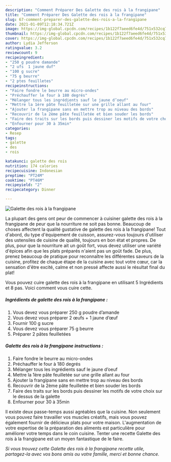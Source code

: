 ```yaml
---
description: "Comment Préparer Des Galette des rois à la frangipane"
title: "Comment Préparer Des Galette des rois à la frangipane"
slug: 67-comment-preparer-des-galette-des-rois-a-la-frangipane
date: 2021-01-09T12:18:34.721Z
image: https://img-global.cpcdn.com/recipes/1b122f7aeed6fe4d/751x532cq70/galette-des-rois-a-la-frangipane-photo-principale-de-la-recette.jpg
thumbnail: https://img-global.cpcdn.com/recipes/1b122f7aeed6fe4d/751x532cq70/galette-des-rois-a-la-frangipane-photo-principale-de-la-recette.jpg
cover: https://img-global.cpcdn.com/recipes/1b122f7aeed6fe4d/751x532cq70/galette-des-rois-a-la-frangipane-photo-principale-de-la-recette.jpg
author: Lydia Jefferson
ratingvalue: 3.2
reviewcount: 9
recipeingredient:
- "250 g poudre damande"
- "2 ufs  1 jaune duf"
- "100 g sucre"
- "75 g beurre"
- "2 ptes feuilletes"
recipeinstructions:
- "Faire fondre le beurre au micro-ondes"
- "Préchauffer le four à 180 degrés"
- "Mélanger tous les ingrédients sauf le jaune d’oeuf"
- "Mettre la 1ère pâte feuilletée sur une grille allant au four"
- "Ajouter la frangipane sans en mettre trop au niveau des bords"
- "Recouvrir de la 2ème pâte feuilletée et bien souder les bords"
- "Faire des traits sur les bords puis dessiner les motifs de votre choix sur le dessus de la galette"
- "Enfourner pour 30 à 35min"
categories:
- Resep
tags:
- galette
- des
- rois

katakunci: galette des rois 
nutrition: 174 calories
recipecuisine: Indonesian
preptime: "PT24M"
cooktime: "PT46M"
recipeyield: "2"
recipecategory: Dinner

---
```



![Galette des rois à la frangipane](https://img-global.cpcdn.com/recipes/1b122f7aeed6fe4d/751x532cq70/galette-des-rois-a-la-frangipane-photo-principale-de-la-recette.jpg)

La plupart des gens ont peur de commencer à cuisiner galette des rois à la frangipane de peur que la nourriture ne soit pas bonne. Beaucoup de choses affectent la qualité gustative de galette des rois à la frangipane! Tout d'abord, du type d'équipement de cuisson, assurez-vous toujours d'utiliser des ustensiles de cuisine de qualité, toujours en bon état et propres. De plus, pour que la nourriture ait un goût fort, vous devez utiliser une variété d'épices afin que les plats préparés n'aient pas un goût fade. De plus, prenez beaucoup de pratique pour reconnaître les différentes saveurs de la cuisine, profitez de chaque étape de la cuisine avec tout votre cœur, car la sensation d'être excité, calme et non pressé affecte aussi le résultat final du plat!

<!--inarticleads1-->

Vous pouvez cuire galette des rois à la frangipane en utilisant 5 Ingrédients et 8 pas. Voici comment vous cuire cette.

##### Ingrédients de galette des rois à la frangipane :

1. Vous devez vous préparer 250 g poudre d’amande
1. Vous devez vous préparer 2 œufs + 1 jaune d’œuf
1. Fournir 100 g sucre
1. Vous devez vous préparer 75 g beurre
1. Préparer 2 pâtes feuilletées




<!--inarticleads2-->

##### Galette des rois à la frangipane instructions :

1. Faire fondre le beurre au micro-ondes
1. Préchauffer le four à 180 degrés
1. Mélanger tous les ingrédients sauf le jaune d’oeuf
1. Mettre la 1ère pâte feuilletée sur une grille allant au four
1. Ajouter la frangipane sans en mettre trop au niveau des bords
1. Recouvrir de la 2ème pâte feuilletée et bien souder les bords
1. Faire des traits sur les bords puis dessiner les motifs de votre choix sur le dessus de la galette
1. Enfourner pour 30 à 35min




<!--inarticleads1-->

<p>
Il existe deux passe-temps aussi agréables que la cuisine. Non seulement vous pouvez faire travailler vos muscles créatifs, mais vous pouvez également fournir de délicieux plats pour votre maison. L'augmentation de votre expertise de la préparation des aliments est particulière pour améliorer votre temps dans le coin cuisine. Tenter une recette Galette des rois à la frangipane est un moyen fantastique de le faire.
</p>

<p>
<i>Si vous trouvez cette Galette des rois à la frangipane recette utile, partagez-la avec vos bons amis ou votre famille, merci et bonne chance.</i>
</p>
